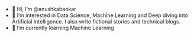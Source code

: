 - 👋 Hi, I’m @anushkabaokar
- 👀 I’m interested in Data Science, Machine Learning and Deep diving into Artificial Intelligence. I also write fictional stories and technical blogs.
- 🌱 I’m currently learning Machine Learning

<!---
anushkabaokar/anushkabaokar is a ✨ special ✨ repository because its `README.md` (this file) appears on your GitHub profile.
You can click the Preview link to take a look at your changes.
--->

